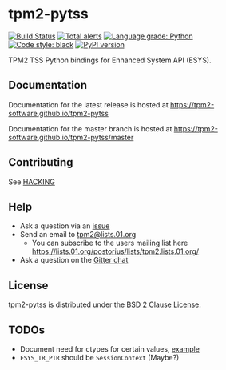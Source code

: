 # tpm2-pytss

[![Build Status](https://travis-ci.org/tpm2-software/tpm2-pytss.svg?branch=master)](https://travis-ci.org/tpm2-software/tpm2-pytss)
[![Total alerts](https://img.shields.io/lgtm/alerts/g/tpm2-software/tpm2-pytss.svg?logo=lgtm&logoWidth=18)](https://lgtm.com/projects/g/tpm2-software/tpm2-pytss/alerts/)
[![Language grade: Python](https://img.shields.io/lgtm/grade/python/g/tpm2-software/tpm2-pytss.svg?logo=lgtm&logoWidth=18)](https://lgtm.com/projects/g/tpm2-software/tpm2-pytss/context:python)
[![Code style: black](https://img.shields.io/badge/code%20style-black-000000.svg)](https://github.com/python/black)
[![PyPI version](https://img.shields.io/pypi/v/tpm2-pytss.svg)](https://pypi.org/project/tpm2-pytss)

TPM2 TSS Python bindings for Enhanced System API (ESYS).

## Documentation

Documentation for the latest release is hosted at
https://tpm2-software.github.io/tpm2-pytss

Documentation for the master branch is hosted at
https://tpm2-software.github.io/tpm2-pytss/master

## Contributing

See [HACKING](HACKING.md)

## Help

- Ask a question via an [issue](https://github.com/tpm2-software/tpm2-pytss/issues/new)
- Send an email to tpm2@lists.01.org
  - You can subscribe to the users mailing list here
    https://lists.01.org/postorius/lists/tpm2.lists.01.org/
- Ask a question on the [Gitter chat](https://gitter.im/tpm2-software/community)

## License

tpm2-pytss is distributed under the [BSD 2 Clause License](LICENSE).

## TODOs

- Document need for ctypes for certain values, [example](https://github.com/tpm2-software/tpm2-pytss/blob/d84ab944c2795a27a076caf759ecfb31ab667446/tests/test_esys_auto_session_flags.py#L112-L133)
- `ESYS_TR_PTR` should be `SessionContext` (Maybe?)
